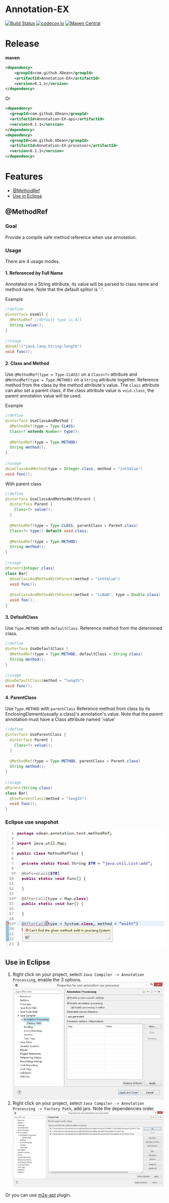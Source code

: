 # Annotation-EX
[![Build Status](https://travis-ci.org/XDean/Annotation-EX.svg?branch=master)](https://travis-ci.org/XDean/Annotation-EX)
[![codecov.io](http://codecov.io/github/XDean/Annotation-EX/coverage.svg?branch=master)](https://codecov.io/gh/XDean/Annotation-EX/branch/master)
[![Maven Central](https://maven-badges.herokuapp.com/maven-central/com.github.XDean/Annotation-EX/badge.svg)](https://maven-badges.herokuapp.com/maven-central/com.github.XDean/Annotation-EX)

# Release

**maven**

```xml
<dependency>
    <groupId>com.github.XDean</groupId>
    <artifactId>Annotation-EX</artifactId>
    <version>0.1.1</version>
</dependency>
```

Or

```xml
<dependency>
  <groupId>com.github.XDean</groupId>
  <artifactId>Annotation-EX-api</artifactId>
  <version>0.1.1</version>
</dependency>
<dependency>
  <groupId>com.github.XDean</groupId>
  <artifactId>Annotation-EX-processor</artifactId>
  <version>0.1.1</version>
</dependency>
```

# Features
- [@MethodRef](#methodref)
- [Use in Eclipse](#use-in-eclipse)


## @MethodRef
### Goal
Provide a compile safe method reference when use annotation.

### Usage

There are 4 usage modes.

#### 1. Referenced by Full Name

Annotated on a String attribute, its value will be parsed to class name and method name.
Note that the default splitor is ':'.

Example

```java
//define
@interface UseAll {
  @MethodRef //default type is All
  String value();
}

//usage
@UseAll("java.lang.String:length")
void func();
```


#### 2. Class and Method
Use `@MethodRef(type = Type.CLASS)` on a `Class<?>` attribute and `@MethodRef(type = Type.METHOD)` on a `String` attribute together.
Reference method from the class by the method attribute's value. 
The `Class` attribute can also set a parent class, if the class attribute value is `void.class`,
the parent annotation value will be used. 

Example

```java
//define
@interface UseClassAndMethod {
  @MethodRef(type = Type.CLASS)
  Class<? extends Number> type();

  @MethodRef(type = Type.METHOD)
  String method();
}

//usage
@UseClassAndMethod(type = Integer.class, method = "intValue")
void func();
```

With parent class

```java
//define
@interface UseClassAndMethodWithParent {
  @interface Parent {
    Class<?> value();
  }

  @MethodRef(type = Type.CLASS, parentClass = Parent.class)
  Class<?> type() default void.class;

  @MethodRef(type = Type.METHOD)
  String method();
}

//usage
@Parent(Integer.class)
class Bar{
  @UseClassAndMethodWithParent(method = "intValue")
  void func();
  
  @UseClassAndMethodWithParent(method = "isNaN", type = Double.class)
  void foo();
}
```

#### 3. DefaultClass 
Use `Type.METHOD` with `defaultClass`.
Reference method from the determined class.

```java
//define
@interface UseDefaultClass {
  @MethodRef(type = Type.METHOD, defaultClass = String.class)
  String method();
}

//usage
@UseDefaultClass(method = "length")
void func();
```

#### 4. ParentClass
Use `Type.METHOD` with `parentClass`
Reference method from class by its EnclosingElement(usually a class)'s annotation's value.
Note that the parent annotation must have a Class attribute named 'value'
 
```java
//define
@interface UseParentClass {
  @interface Parent {
    Class<?> value();
  }

  @MethodRef(type = Type.METHOD, parentClass = Parent.class)
  String method();
}

//usage
@Parent(String.class)
class Bar{
  @UseParentClass(method = "length")
  void func();
}
```

### Eclipse use snapshot
![eclipse-use-methodref](doc/snapshot/eclipse-use-methodref.jpg)
  
## Use in Eclipse
1. Right click on your project, select `Java Compiler -> Annotation Processing`, enable the 3 options.
![eclipse-setting-1](doc/snapshot/eclipse-setting-1.jpg)
2. Right click on your project, select `Java Compiler -> Annotation Processing -> Factory Path`, add jars.
Note the dependencies order.
![eclipse-setting-2](doc/snapshot/eclipse-setting-2.jpg)

Or you can use [m2e-apt](https://marketplace.eclipse.org/content/m2e-apt) plugin.